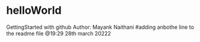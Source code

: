 # helloWorld
GettingStarted with github
Author: Mayank Naithani
#adding anbothe line to the readme file @19:29 28th march 20222
